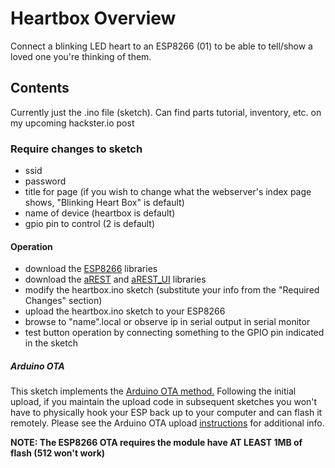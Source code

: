 # Heartbox Overview
Connect a blinking LED heart to an ESP8266 (01) to be able to tell/show a loved one you're thinking of them.

## Contents
Currently just the .ino file (sketch). Can find parts tutorial, inventory, etc. on my upcoming hackster.io post 

### Require changes to sketch
-  ssid
-  password
-  title for page (if you wish to change what the webserver's index page shows, "Blinking Heart Box" is default)
-  name of device (heartbox is default)
-  gpio pin to control (2 is default)

#### Operation
-  download the [ESP8266](https://github.com/esp8266/Arduino) libraries
-  download the [aREST](https://github.com/marcoschwartz/aREST) and [aREST_UI](https://github.com/marcoschwartz/aREST_UI) libraries
-  modify the heartbox.ino sketch (substitute your info from the "Required Changes" section)
-  upload the heartbox.ino sketch to your ESP8266
-  browse to "name".local or observe ip in serial output in serial monitor
-  test button operation by connecting something to the GPIO pin indicated in the sketch

##### Arduino OTA
This sketch implements the [Arduino OTA method.](https://github.com/esp8266/Arduino/blob/master/doc/ota_updates/readme.md) Following the initial upload, if you maintain the upload code in subsequent sketches you won't have to physically hook your ESP back up to your computer and can flash it remotely. Please see the Arduino OTA upload [instructions](https://github.com/esp8266/Arduino/blob/master/doc/ota_updates/readme.md#arduino-ide) for additional info. 

**NOTE: The ESP8266 OTA requires the module have AT LEAST 1MB of flash (512 won't work)**
